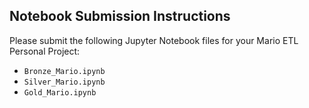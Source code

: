 ## Notebook Submission Instructions

Please submit the following Jupyter Notebook files for your Mario ETL Personal Project:

- `Bronze_Mario.ipynb`
- `Silver_Mario.ipynb`
- `Gold_Mario.ipynb`

